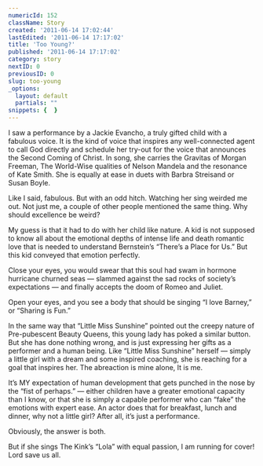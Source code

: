 ```yaml
---
numericId: 152
className: Story
created: '2011-06-14 17:02:44'
lastEdited: '2011-06-14 17:17:02'
title: 'Too Young?'
published: '2011-06-14 17:17:02'
category: story
nextID: 0
previousID: 0
slug: too-young
_options:
  layout: default
  partials: ""
snippets: {  }
---
```

I saw a performance by a Jackie Evancho, a truly gifted child with a fabulous voice. It is the kind of voice that inspires any well-connected agent to call God directly and schedule her try-out for the voice that announces the Second Coming of Christ. In song, she carries the Gravitas of Morgan Freeman, The World-Wise qualities of Nelson Mandela and the resonance of Kate Smith. She is equally at ease in duets with Barbra Streisand or Susan Boyle.

Like I said, fabulous. But with an odd hitch. Watching her sing weirded me out. Not just me, a couple of other people mentioned the same thing. Why should excellence be weird?

My guess is that it had to do with her child like nature. A kid is not supposed to know all about the emotional depths of intense life and death romantic love that is needed to understand Bernstein&rsquo;s &ldquo;There&rsquo;s a Place for Us.&rdquo; But this kid conveyed that emotion perfectly.

Close your eyes, you would swear that this soul had swam in hormone hurricane churned seas &mdash; slammed against the sad rocks of society&rsquo;s expectations &mdash; and finally accepts the doom of Romeo and Juliet.

Open your eyes, and you see a body that should be singing &ldquo;I love Barney,&rdquo; or &ldquo;Sharing is Fun.&rdquo;

In the same way that &ldquo;Little Miss Sunshine&rdquo; pointed out the creepy nature of Pre-pubescent Beauty Queens, this young lady has poked a similar button. But she has done nothing wrong, and is just expressing her gifts as a performer and a human being. Like &ldquo;Little Miss Sunshine&rdquo; herself &mdash; simply a little girl with a dream and some inspired coaching, she is reaching for a goal that inspires her. The abreaction is mine alone, It is me.

It&rsquo;s MY expectation of human development that gets punched in the nose by the &ldquo;fist of perhaps.&rdquo; &mdash; either children have a greater emotional capacity than I know, or that she is simply a capable performer who can &ldquo;fake&rdquo; the emotions with expert ease. An actor does that for breakfast, lunch and dinner, why not a little girl? After all, it&rsquo;s just a performance.

Obviously, the answer is both.

But if she sings The Kink&rsquo;s &ldquo;Lola&rdquo; with equal passion, I am running for cover! Lord save us all.

